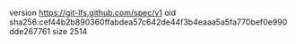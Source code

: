 version https://git-lfs.github.com/spec/v1
oid sha256:cef44b2b890360ffabdea57c642de44f3b4eaaa5a5fa770bef0e990dde267761
size 2514
